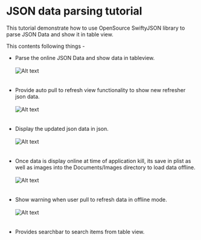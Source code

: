 # JSON data parsing tutorial
This tutorial demonstrate how to use OpenSource SwiftyJSON library to parse JSON Data and show it in table view.

This contents following things - 
- Parse the online JSON Data and show data in tableview.<br><br>
![Alt text](/Screenshots/json-1.png?raw=true "Load JSON Data online")<br><br><br>
- Provide auto pull to refresh view functionality to show new refresher json data.<br><br>
![Alt text](/Screenshots/json-2.png?raw=true "Pull to refresh")<br><br><br>
- Display the updated json data in json.<br><br>
![Alt text](/Screenshots/json-3.png?raw=true "Updated Json Data")<br><br><br>
- Once data is display online at time of application kill, its save in plist as well as images into the Documents/Images directory to load data offline.<br><br>
![Alt text](/Screenshots/json-4.png?raw=true "Show offline saved data")<br><br><br>
- Show warning when user pull to refresh data in offline mode.<br><br>
![Alt text](/Screenshots/json-5.png?raw=true "Show Warning")<br><br><br>
- Provides searchbar to search items from table view.<br><br>


